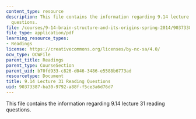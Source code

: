 ```yaml
---
content_type: resource
description: This file contains the information regarding 9.14 lecture 31 reading
  questions.
file: /courses/9-14-brain-structure-and-its-origins-spring-2014/90373387ba309792a88ff5ce3a6d76d7_MIT9_14S14_Lec31ReadQue.pdf
file_type: application/pdf
learning_resource_types:
- Readings
license: https://creativecommons.org/licenses/by-nc-sa/4.0/
ocw_type: OCWFile
parent_title: Readings
parent_type: CourseSection
parent_uid: b70fd933-c826-d046-3486-e5588b6773ad
resourcetype: Document
title: 9.14 Lecture 31 Reading Questions
uid: 90373387-ba30-9792-a88f-f5ce3a6d76d7
---
```

This file contains the information regarding 9.14 lecture 31 reading questions.